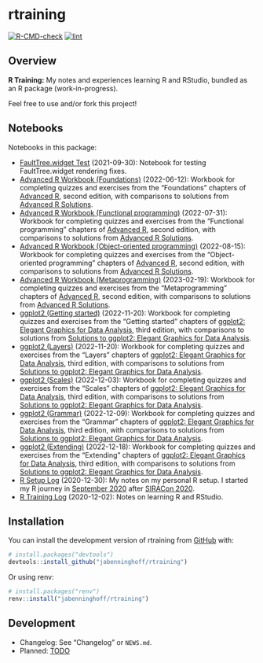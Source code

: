 
<!-- README.md is generated from README.Rmd. Please edit that file -->

# rtraining

<!-- badges: start -->

[![R-CMD-check](https://github.com/jabenninghoff/rtraining/workflows/R-CMD-check/badge.svg)](https://github.com/jabenninghoff/rtraining/actions)
[![lint](https://github.com/jabenninghoff/rtraining/workflows/lint/badge.svg)](https://github.com/jabenninghoff/rtraining/actions)
<!-- badges: end -->

## Overview

**R Training:** My notes and experiences learning R and RStudio, bundled
as an R package (work-in-progress).

Feel free to use and/or fork this project!

## Notebooks

Notebooks in this package:

- [FaultTree.widget
  Test](https://jabenninghoff.github.io/rtraining/FaultTree.html)
  (2021-09-30): Notebook for testing FaultTree.widget rendering fixes.
- [Advanced R Workbook
  (Foundations)](https://jabenninghoff.github.io/rtraining/advanced-r-1.html)
  (2022-06-12): Workbook for completing quizzes and exercises from the
  “Foundations” chapters of [Advanced
  R](https://adv-r.hadley.nz/index.html), second edition, with
  comparisons to solutions from [Advanced R
  Solutions](https://advanced-r-solutions.rbind.io).
- [Advanced R Workbook (Functional
  programming)](https://jabenninghoff.github.io/rtraining/advanced-r-2.html)
  (2022-07-31): Workbook for completing quizzes and exercises from the
  “Functional programming” chapters of [Advanced
  R](https://adv-r.hadley.nz/index.html), second edition, with
  comparisons to solutions from [Advanced R
  Solutions](https://advanced-r-solutions.rbind.io).
- [Advanced R Workbook (Object-oriented
  programming)](https://jabenninghoff.github.io/rtraining/advanced-r-3.html)
  (2022-08-15): Workbook for completing quizzes and exercises from the
  “Object-oriented programming” chapters of [Advanced
  R](https://adv-r.hadley.nz/index.html), second edition, with
  comparisons to solutions from [Advanced R
  Solutions](https://advanced-r-solutions.rbind.io).
- [Advanced R Workbook
  (Metaprogramming)](https://jabenninghoff.github.io/rtraining/advanced-r-4.html)
  (2023-02-19): Workbook for completing quizzes and exercises from the
  “Metaprogramming” chapters of [Advanced
  R](https://adv-r.hadley.nz/index.html), second edition, with
  comparisons to solutions from [Advanced R
  Solutions](https://advanced-r-solutions.rbind.io).
- [ggplot2 (Getting
  started)](https://jabenninghoff.github.io/rtraining/ggplot2-1.html)
  (2022-11-20): Workbook for completing quizzes and exercises from the
  “Getting started” chapters of [ggplot2: Elegant Graphics for Data
  Analysis](https://ggplot2-book.org/index.html), third edition, with
  comparisons to solutions from [Solutions to ggplot2: Elegant Graphics
  for Data Analysis](https://ggplot2-book-solutions-3ed.netlify.app).
- [ggplot2
  (Layers)](https://jabenninghoff.github.io/rtraining/ggplot2-2.html)
  (2022-11-20): Workbook for completing quizzes and exercises from the
  “Layers” chapters of [ggplot2: Elegant Graphics for Data
  Analysis](https://ggplot2-book.org/index.html), third edition, with
  comparisons to solutions from [Solutions to ggplot2: Elegant Graphics
  for Data Analysis](https://ggplot2-book-solutions-3ed.netlify.app).
- [ggplot2
  (Scales)](https://jabenninghoff.github.io/rtraining/ggplot2-3.html)
  (2022-12-03): Workbook for completing quizzes and exercises from the
  “Scales” chapters of [ggplot2: Elegant Graphics for Data
  Analysis](https://ggplot2-book.org/index.html), third edition, with
  comparisons to solutions from [Solutions to ggplot2: Elegant Graphics
  for Data Analysis](https://ggplot2-book-solutions-3ed.netlify.app).
- [ggplot2
  (Grammar)](https://jabenninghoff.github.io/rtraining/ggplot2-4.html)
  (2022-12-09): Workbook for completing quizzes and exercises from the
  “Grammar” chapters of [ggplot2: Elegant Graphics for Data
  Analysis](https://ggplot2-book.org/index.html), third edition, with
  comparisons to solutions from [Solutions to ggplot2: Elegant Graphics
  for Data Analysis](https://ggplot2-book-solutions-3ed.netlify.app).
- [ggplot2
  (Extending)](https://jabenninghoff.github.io/rtraining/ggplot2-5.html)
  (2022-12-18): Workbook for completing quizzes and exercises from the
  “Extending” chapters of [ggplot2: Elegant Graphics for Data
  Analysis](https://ggplot2-book.org/index.html), third edition, with
  comparisons to solutions from [Solutions to ggplot2: Elegant Graphics
  for Data Analysis](https://ggplot2-book-solutions-3ed.netlify.app).
- [R Setup
  Log](https://jabenninghoff.github.io/rtraining/r-setup-log.html)
  (2020-12-30): My notes on my personal R setup. I started my R journey
  in [September
  2020](https://www.information-safety.org/2020/09/11/working-with-r/)
  after [SIRACon 2020](https://societyinforisk.org/event-3899786).
- [R Training
  Log](https://jabenninghoff.github.io/rtraining/r-training-log.html)
  (2020-12-02): Notes on learning R and RStudio.

## Installation

You can install the development version of rtraining from
[GitHub](https://github.com/) with:

``` r
# install.packages("devtools")
devtools::install_github("jabenninghoff/rtraining")
```

Or using renv:

``` r
# install.packages("renv")
renv::install("jabenninghoff/rtraining")
```

## Development

- Changelog: See “Changelog” or `NEWS.md`.
- Planned: [TODO](TODO.md)
